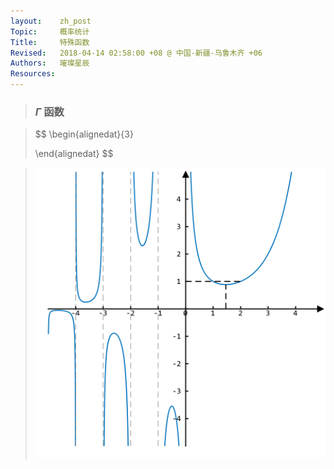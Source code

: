 ```yaml
---
layout:    zh_post
Topic:     概率统计
Title:     特殊函数
Revised:   2018-04-14 02:58:00 +08 @ 中国-新疆-乌鲁木齐 +06
Authors:   璀璨星辰
Resources:
---
```


> ### $\Gamma$ 函数

> $$
> \begin{alignedat}{3}
>
> \end{alignedat}
> $$
>

> ![max-width:360px;](figures/Gamma_Function.svg)

